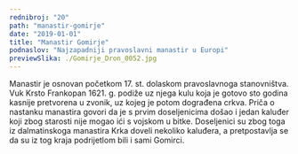 ```yaml
---
rednibroj: "20"
path: "manastir-gomirje"
date: "2019-01-01"
title: "Manastir Gomirje"
podnaslov: "Najzapadniji pravoslavni manastir u Europi"
previewSlika: ./Gomirje_Dron_0052.jpg
---
```


Manastir je osnovan početkom 17. st. dolaskom pravoslavnoga stanovništva. Vuk Krsto Frankopan 1621. g. podiže uz njega kulu koja je gotovo sto godina kasnije pretvorena u zvonik, uz kojeg je potom dograđena crkva. Priča o nastanku manastira govori da je s prvim doseljenicima došao i jedan kaluđer koji zbog starosti nije mogao ići s vojskom u bitke. Doseljenici su zbog toga iz dalmatinskoga manastira Krka doveli nekoliko kaluđera, a pretpostavlja se da su iz tog kraja podrijetlom bili i sami Gomirci.